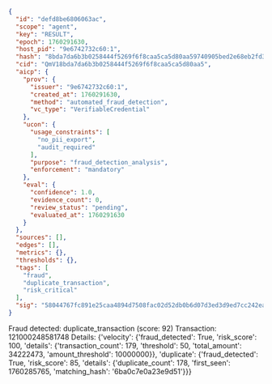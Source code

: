 ```json
{
  "id": "defd8be6806063ac",
  "scope": "agent",
  "key": "RESULT",
  "epoch": 1760291630,
  "host_pid": "9e6742732c60:1",
  "hash": "8bda7da6b3b0258444f5269f6f8caa5ca5d80aa59740905bed2e68eb2fd30993",
  "cid": "QmV18bda7da6b3b0258444f5269f6f8caa5ca5d80aa5",
  "aicp": {
    "prov": {
      "issuer": "9e6742732c60:1",
      "created_at": 1760291630,
      "method": "automated_fraud_detection",
      "vc_type": "VerifiableCredential"
    },
    "ucon": {
      "usage_constraints": [
        "no_pii_export",
        "audit_required"
      ],
      "purpose": "fraud_detection_analysis",
      "enforcement": "mandatory"
    },
    "eval": {
      "confidence": 1.0,
      "evidence_count": 0,
      "review_status": "pending",
      "evaluated_at": 1760291630
    }
  },
  "sources": [],
  "edges": [],
  "metrics": {},
  "thresholds": {},
  "tags": [
    "fraud",
    "duplicate_transaction",
    "risk_critical"
  ],
  "sig": "58044767fc891e25caa4894d7508fac02d52db0b6d07d3ed3d9ed7cc242eac27"
}
```

Fraud detected: duplicate_transaction (score: 92)
Transaction: 121000248581748
Details: {'velocity': {'fraud_detected': True, 'risk_score': 100, 'details': {'transaction_count': 179, 'threshold': 50, 'total_amount': 34222473, 'amount_threshold': 10000000}}, 'duplicate': {'fraud_detected': True, 'risk_score': 85, 'details': {'duplicate_count': 178, 'first_seen': 1760285765, 'matching_hash': '6ba0c7e0a23e9d51'}}}